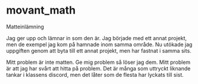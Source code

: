 # movant_math
Matteinlämning

Jag ger upp och lämnar in som den är.
Jag började med ett annat projekt, men de exempel jag kom på hamnade inom samma område.
Nu utökade jag uppgiften genom att byta till ett annat projekt, men har fastnat i samma sits.

Mitt problem är inte matten. Ge mig problem så löser jag dem. Mitt problem är att jag har svårt att hitta på problem. Det är många som uttryckt liknande tankar i klassens discord, men det låter som de flesta har lyckats till sist.
